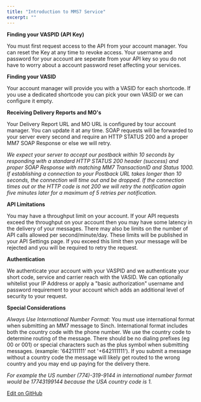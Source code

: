 ```yaml
---
title: "Introduction to MMS7 Service"
excerpt: ""
---
```

**Finding your VASPID (API Key)**

You must first request access to the API from your account manager. You can reset the Key at any time to revoke access. Your username and password for your account are seperate from your API key so you do not have to worry about a account password reset affecting your services.

**Finding your VASID**

Your account manager will provide you with a VASID for each shortcode. If you use a dedicated shortcode you can pick your own VASID or we can configure it empty.

**Receiving Delivery Reports and MO's**

Your Delivery Report URL and MO URL is configured by tour account manager. You can update it at any time. SOAP requests will be forwarded to your server every second and require an HTTP STATUS 200 and a proper MM7 SOAP Response or else we will retry.

*We expect your server to accept our postback within 10 seconds by responding with a standard HTTP STATUS 200 header (success) and proper SOAP Response with matching MM7 TransactionID and Status 1000. If establishing a connection to your Postback URL takes longer than 10 seconds, the connection will time out and be dropped. If the connection times out or the HTTP code is not 200 we will retry the notification again five minutes later for a maximum of 5 retries per notification.*

**API Limitations**

You may have a throughput limit on your account. If your API requests exceed the throughput on your account then you may have some latency in the delivery of your messages. There may also be limits on the number of API calls allowed per second/minute/day. These limits will be published in your API Settings page. If you exceed this limit then your message will be rejected and you will be required to retry the request.

**Authentication**

We authenticate your account with your VASPID and we authenticate your short code, service and carrier reach with the VASID. We can optionally whitelist your IP Address or apply a "basic authorization" username and password requirement to your account which adds an additional level of security to your request.

**Special Considerations**

*Always Use International Number Format:*
You must use international format when submitting an MM7 message to Sinch. International format includes both the country code with the phone number. We use the country code to determine routing of the message. There should be no dialing prefixes (eg 00 or 001) or special characters such as the plus symbol when submitting messages. (example: '642111111' not '+642111111'). If you submit a message without a country code the message will likely get routed to the wrong country and you may end up paying for the delivery there.

*For example the US number (774)-319-9144 in international number format would be 17743199144 because the USA country code is 1.*

<a class="edit-on-github" target="_blank" href="https://github.com/sinch/docs/blob/master/docs/mms/mm7-service/mm7-service-introduction.md">Edit on GitHub</a>